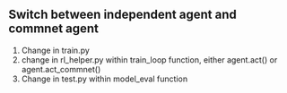 ## Switch between independent agent and commnet agent
1. Change in train.py
2. change in rl_helper.py within train_loop function, either agent.act() or agent.act_commnet()
3. Change in test.py within model_eval function
